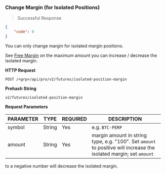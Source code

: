 ### Change Margin (for Isolated Positions)

> Successful Response

```json
{
    "code": 0
}
```

You can only change margin for isolated margin positions.

See [Free Margin](#free-margin) on the maximum amount you can increase / decrease the isolated margin.

**HTTP Request**

`POST /<grp>/api/pro/v2/futures/isolated-position-margin`

**Prehash String**

`v2/futures/isolated-position-margin`


**Request Parameters**

PARAMETER  | TYPE   | REQUIRED | DESCRIPTION
---------- |--------| -------- | ---------------
symbol     | String |  Yes     | e.g. `BTC-PERP`
amount     | String |  Yes     | margin amount in string type, e.g. "100". Set `amount` to positive will increase the isolated margin; set `amount` 
to a negative number will decrease the isolated margin. 
